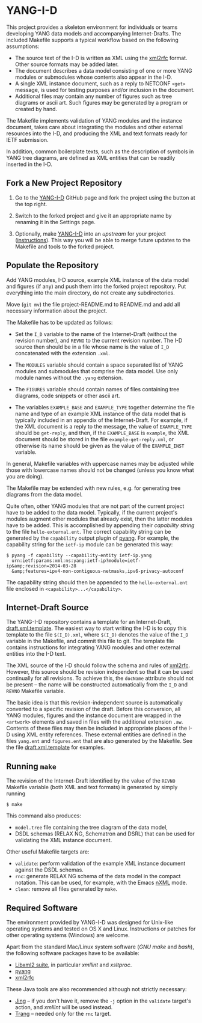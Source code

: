 YANG-I-D
========

This project provides a skeleton environment for individuals or teams
developing YANG data models and accompanying Internet-Drafts. The
included Makefile supports a typical workflow based on the following
assumptions:

* The source text of the I-D is written as XML using the
  [xml2rfc](http://greenbytes.de/tech/webdav/draft-reschke-xml2rfc-latest.html)
  format. Other source formats may be added later.
* The document describes a data model consisting of one or more YANG
  modules or submodules whose contents also appear in the I-D.
* A single XML instance document, such as a reply to NETCONF `<get>`
  message, is used for testing purposes and/or inclusion in the
  document.
* Additional files may contain any number of figures such as tree
  diagrams or ascii art. Such figures may be generated by a program or
  created by hand.

The Makefile implements validation of YANG modules and the instance
document, takes care about integrating the modules and other
external resources into the I-D, and producing the XML and text
formats ready for IETF submission.

In addition, common boilerplate texts, such as the description of
symbols in YANG tree diagrams, are defined as XML entities that can be
readily inserted in the I-D.

Fork a New Project Repository
---------------------------------

1. Go to the [YANG-I-D](https://github.com/llhotka/YANG-I-D) GitHub
   page and fork the project using the button at the top right.

2. Switch to the forked project and give it an appropriate name by
   renaming it in the Settings page.

3. Optionally, make [YANG-I-D](https://github.com/llhotka/YANG-I-D)
   into an _upstream_ for your project
   ([instructions](https://help.github.com/articles/fork-a-repo#step-3-configure-git-to-sync-your-fork-with-the-original-spoon-knife-repository)). This
   way you will be able to merge future updates to the Makefile and
   tools to the forked project.

Populate the Repository
-----------------------

Add YANG modules, I-D source, example XML instance of the data model
and figures (if any) and push them into the forked project
repository. Put everything into the main directory, do not create any
subdirectories.

Move (`git mv`) the file project-README.md to README.md and add all
necessary information about the project.

The Makefile has to be updated as follows:

* Set the `I_D` variable to the name of the Internet-Draft (without the
  revision number), and `REVNO` to the current revision number. The
  I-D source then should be in a file whose name is the value of `I_D`
  concatenated with the extension `.xml`.
  
* The `MODULES` variable should contain a space separated list of YANG
  modules and submodules that comprise the data model. Use only module
  names without the `.yang` extension.
  
* The `FIGURES` variable should contain names of files containing
  tree diagrams, code snippets or other ascii art.

* The variables `EXAMPLE_BASE` and `EXAMPLE_TYPE` together determine
  the file name and type of an example XML instance of the data model
  that is typically included in an appendix of the Internet-Draft. For
  example, if the XML document is a reply to the <get> message, the
  value of `EXAMPLE_TYPE` should be `get-reply`, and then, if the
  `EXAMPLE_BASE` is `example`, the XML document should be stored in
  the file `example-get-reply.xml`, or otherwise its name should be
  given as the value of the `EXAMPLE_INST` variable.

In general, Makefile variables with uppercase names may be adjusted
while those with lowercase names should not be changed (unless you
know what you are doing).

The Makefile may be extended with new rules, e.g. for generating tree
diagrams from the data model.

Quite often, other YANG modules that are not part of the current
project have to be added to the data model. Typically, if the current
project's modules augment other modules that already exist, then the
latter modules have to be added. This is accomplished by appending
their _capability string_ to the file `hello-external.ent`. The
correct capability string can be generated by the `capability`
output plugin of [pyang](https://code.google.com/p/pyang/). For
example, the capability string for the `ietf-ip` module can be
generated this way:

    $ pyang -f capability --capability-entity ietf-ip.yang 
      urn:ietf:params:xml:ns:yang:ietf-ip?module=ietf-ip&amp;revision=2014-03-28
	  &amp;features=ipv4-non-contiguous-netmasks,ipv6-privacy-autoconf

The capability string should then be appended to the
`hello-external.ent` file enclosed in `<capability>...</capability>`.

Internet-Draft Source
---------------------

The YANG-I-D repository contains a template for an Internet-Draft,
[draft.xml.template](https://github.com/llhotka/YANG-I-D/blob/master/draft.xml.template). The
easiest way to start writing the I-D is to copy this template to the
file `$(I_D).xml`, where `$(I_D)` denotes the value of the `I_D`
variable in the Makefile, and commit this file to git. The template
file contains instructions for integrating YANG modules and other
external entities into the I-D text.

The XML source of the I-D should follow the schema and
rules of
[xml2rfc](http://greenbytes.de/tech/webdav/draft-reschke-xml2rfc-latest.html). However,
this source should be revision independent so that it can be used
continually for all revisions. To achieve this, the `docName`
attribute should not be present – the name will be constructed automatically from the
`I_D` and `REVNO` Makefile variable.

The basic idea is that this revision-independent source is
automatically converted to a specific revision of the draft. Before
this conversion, all YANG modules, figures and the instance document
are wrapped in the `<artwork>` elements and saved in files with the
additional extension `.aw`. Contents of these files may then be
included in appropriate places of the I-D using XML entity
references. These external entities are defined in the files
`yang.ent` and `figures.ent` that are also generated by the
Makefile. See the file
[draft.xml.template](https://github.com/llhotka/YANG-I-D/blob/master/draft.xml.template)
for examples.

Running `make`
--------------

The revision of the Internet-Draft identified by the value of the
`REVNO` Makefile variable (both XML and text formats) is generated by
simply running

    $ make

This command also produces:

* `model.tree` file containing the tree diagram of the data model,
* DSDL schemas (RELAX NG, Schematron and DSRL) that can be used for
  validating the XML instance document.

Other useful Makefile targets are:

* `validate`: perform validation of the example XML instance document
  against the DSDL schemas.
* `rnc`: generate RELAX NG schema of the data model in the compact
  notation. This can be used, for example, with the Emacs
  [nXML](http://www.emacswiki.org/emacs/NxmlMode) mode.
* `clean`: remove all files generated by `make`.

Required Software
-----------------

The environment provided by YANG-I-D was designed for Unix-like
operating systems and tested on OS X and Linux. Instructions or
patches for other operating systems (Windows) are welcome.

Apart from the standard Mac/Linux system software (_GNU make_ and
_bash_), the following software packages have to be available:

* [Libxml2 suite](http://xmlsoft.org/), in particular _xmllint_ and
  _xsltproc_.
* [pyang](https://code.google.com/p/pyang/)
* [xml2rfc](http://xml2rfc.ietf.org/)

These Java tools are also recommended although not strictly necessary:

* [Jing](http://www.thaiopensource.com/relaxng/jing.html) – if you
  don't have it, remove the `-j` option in the `validate` target's
  action, and _xmllint_ will be used instead.
* [Trang](http://www.thaiopensource.com/relaxng/trang.html) – needed
  only for the `rnc` target.
